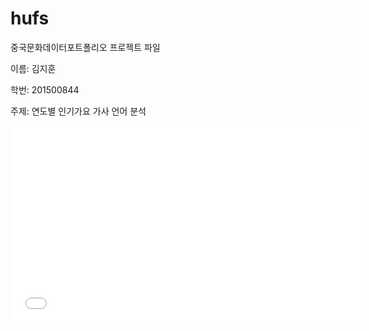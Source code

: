 # hufs
중국문화데이터포트폴리오 프로젝트 파일

이름: 김지훈

학번: 201500844

주제: 연도별 인기가요 가사 언어 분석

<iframe width="560" height="315" src="//www.youtube.com/embed/OZG01B-51M4start=195" frameborder="0" allowfullscreen></iframe>
